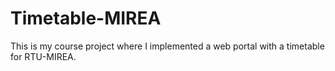 # Timetable-MIREA

This is my course project where I implemented a web portal with a timetable for RTU-MIREA.
